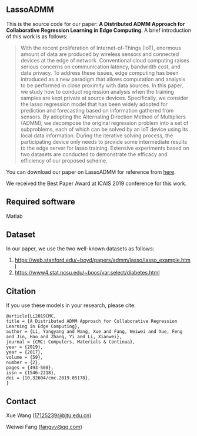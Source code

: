 ## LassoADMM

This is the source code for our paper: **A Distributed ADMM Approach for Collaborative Regression Learning in Edge Computing**. A brief introduction of this work is as follows:

> With the recent proliferation of Internet-of-Things (IoT), enormous amount of data are produced by wireless sensors and connected devices at the edge of network. Conventional cloud computing raises serious concerns on communication latency, bandwidth cost, and data privacy. To address these issues, edge computing has been introduced as a new paradigm that allows computation and analysis to be performed in close proximity with data sources. In this paper, we study how to conduct regression analysis when the training samples are kept private at source devices. Specifically, we consider the lasso regression model that has been widely adopted for prediction and forecasting based on information gathered from sensors. By adopting the Alternating Direction Method of Multipliers (ADMM), we decompose the original regression problem into a set of subproblems, each of which can be solved by an IoT device using its local data information. During the iterative solving process, the participating device only needs to provide some intermediate results to the edge server for lasso training. Extensive experiments based on two datasets are conducted to demonstrate the efficacy and efficiency of our proposed scheme.

You can download our paper on LassoADMM for reference from [here](http://www.techscience.com/cmc/2019/doi.php?id=5756 "LassoADMM").

We received the Best Paper Award at ICAIS 2019 conference for this work.

## Required software

Matlab

## Dataset

In our paper, we use the two well-known datasets as follows:

1. https://web.stanford.edu/~boyd/papers/admm/lasso/lasso_example.html
2. https://www4.stat.ncsu.edu/~boos/var.select/diabetes.html

## Citation

If you use these models in your research, please cite:

    @article{Li2019CMC,
  	title = {A Distributed ADMM Approach for Collaborative Regression Learning in Edge Computing},
  	author = {Li, Yangyang and Wang, Xue and Fang, Weiwei and Xue, Feng and Jin, Hao and Zhang, Yi and Li, Xianwei},
  	journal = {CMC: Computers, Materials & Continua},
  	year = {2019},
  	year = {2017},
  	volume = {59},
  	number = {2},
  	pages = {493-508},
  	issn = {1546-2218},
  	doi = {10.32604/cmc.2019.05178},
    }

## Contact

Xue Wang (17125239@bjtu.edu.cn)

Weiwei Fang (fangvv@qq.com)


